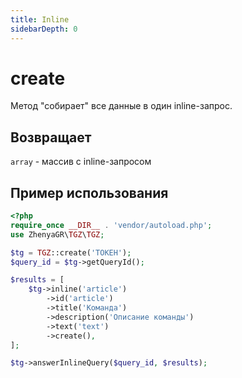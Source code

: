 ```yaml
---
title: Inline
sidebarDepth: 0
---
```


# create
Метод "собирает" все данные в один inline-запрос.

## Возвращает
`array` - массив с inline-запросом

## Пример использования
```php
<?php
require_once __DIR__ . 'vendor/autoload.php';
use ZhenyaGR\TGZ\TGZ;

$tg = TGZ::create('ТОКЕН');
$query_id = $tg->getQueryId();

$results = [
    $tg->inline('article')
        ->id('article')
        ->title('Команда')
        ->description('Описание команды')
        ->text('text')
        ->create(),
];

$tg->answerInlineQuery($query_id, $results);
```